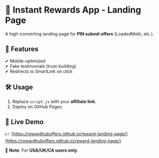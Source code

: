 # 🚀 Instant Rewards App - Landing Page  

A high-converting landing page for **PIN submit offers** (LoadedMobi, etc.).  

## 🌟 Features  
✔ Mobile-optimized  
✔ Fake testimonials (trust-building)  
✔ Redirects to SmartLink on click  

## 🛠 Usage  
1. Replace `script.js` with your **affiliate link**.  
2. Deploy on GitHub Pages.  

## 🔗 Live Demo  
👉 [https://rewardhuboffers.github.io/reward-landing-page/](https://rewardhuboffers.github.io/reward-landing-page/)  

📌 **Note**: For **USA/UK/CA users only**.  
